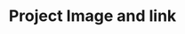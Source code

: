 <center>
    <h1>Project Image and link</h1>
    <a href="https://book-my-show.netlify.app"><img src="C:\Users\pakhr\OneDrive\Desktop\Roshan\bootsrtap project\project.png" alt=""></a>
</center>

